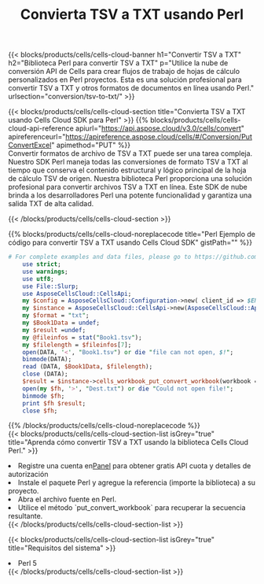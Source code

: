 ﻿---
title:  Convierta TSV a TXT usando Perl
description:  Utilizar el SDK de la nube Aspose.Cells para Perl para convertir un archivo en formato TSV a un archivo en formato TXT.
kwords: Excel, Convert TSV to TXT, REST, Perl
howto: How to convert TSV to TXT using Aspose.Cells Cloud Perl library.
---
{{< blocks/products/cells/cells-cloud-banner h1="Convertir TSV a TXT" h2="Biblioteca Perl para convertir TSV a TXT" p="Utilice la nube de conversión API de Cells para crear flujos de trabajo de hojas de cálculo personalizados en Perl proyectos. Esta es una solución profesional para convertir TSV a TXT y otros formatos de documentos en línea usando Perl." urlsection="conversion/tsv-to-txt/" >}}

{{< blocks/products/cells/cells-cloud-section title="Convierta TSV a TXT usando Cells Cloud SDK para Perl" >}}
{{% blocks/products/cells/cells-cloud-api-reference apiurl="https://api.aspose.cloud/v3.0/cells/convert" apireferenceurl="https://apireference.aspose.cloud/cells/#/Conversion/PutConvertExcel" apimethod="PUT" %}}
<br/>
Convertir formatos de archivo de TSV a TXT puede ser una tarea compleja. Nuestro SDK Perl maneja todas las conversiones de formato TSV a TXT al tiempo que conserva el contenido estructural y lógico principal de la hoja de cálculo TSV de origen. Nuestra biblioteca Perl proporciona una solución profesional para convertir archivos TSV a TXT en línea. Este SDK de nube brinda a los desarrolladores Perl una potente funcionalidad y garantiza una salida TXT de alta calidad.

{{< /blocks/products/cells/cells-cloud-section >}}

{{% blocks/products/cells/cells-cloud-noreplacecode title="Perl Ejemplo de código para convertir TSV a TXT usando Cells Cloud SDK" gistPath="" %}}
 
```perl
# For complete examples and data files, please go to https://github.com/aspose-cells-cloud/aspose-cells-cloud-perl/
    use strict;
    use warnings;
    use utf8; 
    use File::Slurp;
    use AsposeCellsCloud::CellsApi;
    my $config = AsposeCellsCloud::Configuration->new( client_id => $ENV{'ProductClientId'}, client_secret => $ENV{'ProductClientSecret'});
    my $instance = AsposeCellsCloud::CellsApi->new(AsposeCellsCloud::ApiClient->new( $config));
    my $format = "txt";
    my $Book1Data = undef;
    my $result =undef;
    my @fileinfos = stat("Book1.tsv");
    my $filelength = $fileinfos[7];
    open(DATA, '<', "Book1.tsv") or die "file can not open, $!";
    binmode(DATA);
    read (DATA, $Book1Data, $filelength);
    close (DATA); 
    $result = $instance->cells_workbook_put_convert_workbook(workbook => $Book1Data, format => $format);
    open(my $fh, '>', "Dest.txt") or die "Could not open file!";
    binmode $fh;
    print $fh $result;
    close $fh;
```
 
{{% /blocks/products/cells/cells-cloud-noreplacecode %}}
<br/>
{{< blocks/products/cells/cells-cloud-section-list isGrey="true" title="Aprenda cómo convertir TSV a TXT usando la biblioteca Cells Cloud Perl." >}}
<li> Registre una cuenta en<a href="https://dashboard.aspose.cloud/">Panel</a> para obtener gratis API cuota y detalles de autorización</li>
<li>Instale el paquete Perl y agregue la referencia (importe la biblioteca) a su proyecto.</li>
<li>Abra el archivo fuente en Perl.</li>
<li>Utilice el método `put_convert_workbook` para recuperar la secuencia resultante.</li>
{{< /blocks/products/cells/cells-cloud-section-list >}}

{{< blocks/products/cells/cells-cloud-section-list isGrey="true" title="Requisitos del sistema" >}}
<li>Perl 5</li>
{{< /blocks/products/cells/cells-cloud-section-list >}}
